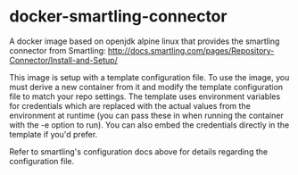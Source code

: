 # docker-smartling-connector
A docker image based on openjdk alpine linux that provides the smartling
connector from Smartling:
http://docs.smartling.com/pages/Repository-Connector/Install-and-Setup/

This image is setup with a template configuration file. To use the
image, you must derive a new container from it and modify the template
configuration file to match your repo settings. The template uses
environment variables for credentials which are replaced with the actual
values from the environment at runtime (you can pass these in when
running the container with the -e option to run). You can also embed the
credentials directly in the template if you'd prefer.

Refer to smartling's configuration docs above for details regarding the
configuration file.
